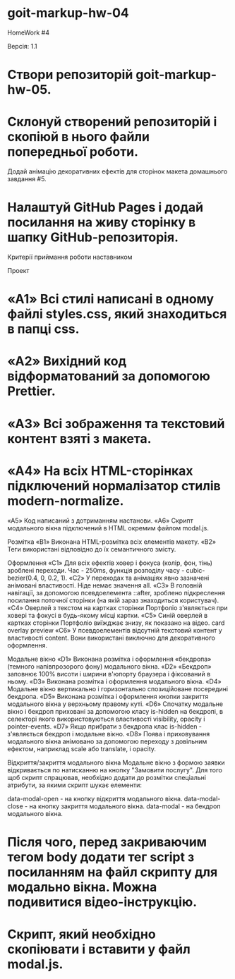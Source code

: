 # goit-markup-hw-04
HomeWork #4

Версія: 1.1
# Створи репозиторій goit-markup-hw-05.
# Склонуй створений репозиторій і скопіюй в нього файли попередньої роботи.
Додай анімацію декоративних ефектів для сторінок макета домашнього завдання #5.
# Налаштуй GitHub Pages і додай посилання на живу сторінку в шапку GitHub-репозиторія.

Критерії приймання роботи наставником

Проект
# «A1» Всі стилі написані в одному файлі styles.css, який знаходиться в папці css.
# «A2» Вихідний код відформатований за допомогою Prettier.
# «A3» Всі зображення та текстовий контент взяті з макета.
# «A4» На всіх HTML-сторінках підключений нормалізатор стилів modern-normalize.
«A5» Код написаний з дотриманням настанови.
«A6» Скрипт модального вікна підключений в HTML окремим файлом modal.js.

Розмітка
«B1» Виконана HTML-розмітка всіх елементів макету.
«B2» Теги використані відповідно до їх семантичного змісту.

Оформлення
«C1» Для всіх ефектів ховер і фокуса (колір, фон, тінь) зроблені переходи. Час - 250ms, функція розподілу часу - cubic-bezier(0.4, 0, 0.2, 1).
«C2» У переходах та анімаціях явно зазначені анімовані властивості. Ніде немає значення all.
«C3» В головній навігації, за допомогою псевдоелемента ::after, зроблено підкреслення посилання поточної сторінки (на якій зараз знаходиться користувач).
«C4» Оверлей з текстом на картках сторінки Портфоліо з'являється при ховері та фокусі в будь-якому місці картки.
«C5» Синій оверлей в картках сторінки Портфоліо виїжджає знизу, як показано на відео. card overlay preview
«C6» У псевдоелементів відсутній текстовий контент у властивості content. Вони використані виключно для декоративного оформлення.

Модальне вікно
«D1» Виконана розмітка і оформлення «бекдропа» (темного напівпрозорого фону) модального вікна.
«D2» «Бекдроп» заповнює 100% висоти і ширини в'юпорту браузера і фіксований в ньому.
«D3» Виконана розмітка і оформлення модального вікна.
«D4» Модальне вікно вертикально і горизонтально спозиційоване посередині бекдропа.
«D5» Виконана розмітка і оформлення кнопки закриття модального вікна у верхньому правому куті.
«D6» Спочатку модальне вікно і бекдроп приховані за допомогою класу is-hidden на бекдропі, в селекторі якого використовуються властивості visibility, opacity і pointer-events.
«D7» Якщо прибрати з бекдропа клас is-hidden - з'являється бекдроп і модальне вікно.
«D8» Поява і приховування модального вікна анімовано за допомогою переходу з довільним ефектом, наприклад scale або translate, і opacity.

Відкриття/закриття модального вікна
Модальне вікно з формою заявки відкривається по натисканню на кнопку "Замовити послугу". Для того щоб скрипт спрацював, необхідно додати до розмітки спеціальні атрибути, за якими скрипт шукає елементи:

data-modal-open - на кнопку відкриття модального вікна.
data-modal-close - на кнопку закриття модального вікна.
data-modal - на бекдроп модального вікна.
# Після чого, перед закриваючим тегом body додати тег script з посиланням на файл скрипту для модально вікна. Можна подивитися відео-інструкцію.

# Скрипт, який необхідно скопіювати і вставити у файл modal.js.
